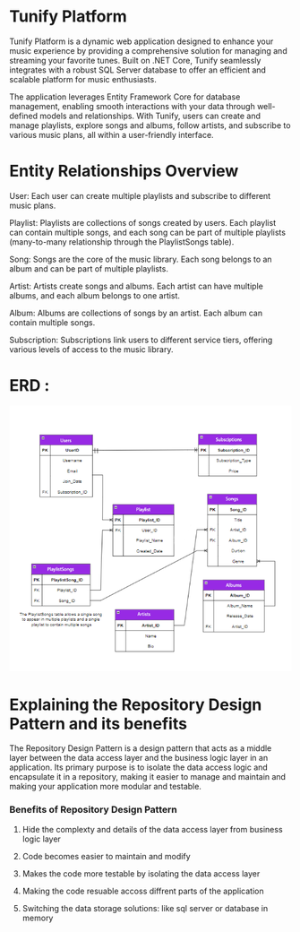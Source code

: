 # Tunify Platform
Tunify Platform is a dynamic web application designed to enhance your music experience by providing a comprehensive solution for managing and streaming your favorite tunes. Built on .NET Core, Tunify seamlessly integrates with a robust SQL Server database to offer an efficient and scalable platform for music enthusiasts.

The application leverages Entity Framework Core for database management, enabling smooth interactions with your data through well-defined models and relationships. With Tunify, users can create and manage playlists, explore songs and albums, follow artists, and subscribe to various music plans, all within a user-friendly interface.

# Entity Relationships Overview
User: Each user can create multiple playlists and subscribe to different music plans.

Playlist: Playlists are collections of songs created by users. Each playlist can contain multiple songs, and each song can be part of multiple playlists (many-to-many relationship through the PlaylistSongs table).

Song: Songs are the core of the music library. Each song belongs to an album and can be part of multiple playlists.

Artist: Artists create songs and albums. Each artist can have multiple albums, and each album belongs to one artist.

Album: Albums are collections of songs by an artist. Each album can contain multiple songs.

Subscription: Subscriptions link users to different service tiers, offering various levels of access to the music library.

# ERD :
![ERD](TunifyPlatform/assets/Tunify.png)

# Explaining the Repository Design Pattern and its benefits
The Repository Design Pattern is a design pattern that acts as a middle layer between the data access layer and the business logic layer in an application. Its primary purpose is to isolate the data access logic and encapsulate it in a repository, making it easier to manage and maintain and making your application more modular and testable.

### Benefits of Repository Design Pattern
1) Hide the complexty and details of the data access layer from business logic layer

2) Code becomes easier to maintain and modify

3) Makes the code more testable by isolating the data access layer

4) Making the code resuable accoss diffrent parts of the application

5) Switching the data storage solutions: like sql server or database in memory
